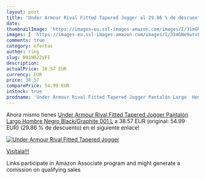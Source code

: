 ```yaml
---
layout: post
title: 'Under Armour Rival Fitted Tapered Jogger al 29.86 % de descuento'
date: 
thumbnailImage: 'https://images-eu.ssl-images-amazon.com/images/I/31mGNe9utvL._SL200_.jpg'
images: [ 'https://images-eu.ssl-images-amazon.com/images/I/31mGNe9utvL._SL200_.jpg' ]
comments: true
category: ofertas
author: ring
slug: B01N022VFI
description:
actualPrice: 38.57 EUR
currency: EUR
price: 38.57
comparePrice: 54.99 EUR
inStock: true
prodname: 'Under Armour Rival Fitted Tapered Jogger Pantalón Largo  Hombre  Negro  Black/Graphite 001   L'
---
```


Ahora mismo tienes [Under Armour Rival Fitted Tapered Jogger Pantalón Largo  Hombre  Negro  Black/Graphite 001   L](https://www.amazon.es/dp/B01N022VFI/?tag=tolees-21) a 38.57 EUR (original: 54.99 EUR) (29.86 %  de descuento) en el siguiente enlace!

[![Under Armour Rival Fitted Tapered Jogger](https://images-eu.ssl-images-amazon.com/images/I/31mGNe9utvL._SL200_.jpg)](https://www.amazon.es/dp/B01N022VFI/?tag=tolees-21)

[Visítala!!!](https://www.amazon.es/dp/B01N022VFI/?tag=tolees-21)

Links participate in Amazon Associate program and might generate a comission on qualifying sales
